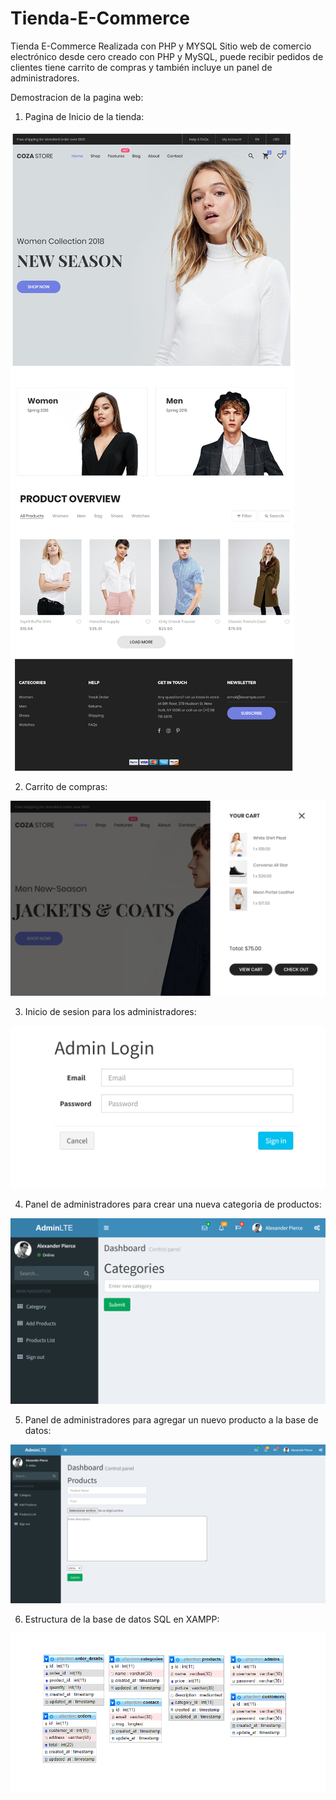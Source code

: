 # Tienda-E-Commerce
Tienda E-Commerce Realizada con PHP y MYSQL
Sitio web de comercio electrónico desde cero creado con PHP y MySQL, puede recibir pedidos de clientes tiene carrito de compras y también incluye un panel de administradores. 

Demostracion de la pagina web: 

1. Pagina de Inicio de la tienda:

![](img/1.png)

2. Carrito de compras:

![](img/2.png)

3. Inicio de sesion para los administradores: 

![](img/3.png)

4. Panel de administradores para crear una nueva categoria de productos:

![](img/4.png)

5. Panel de administradores para agregar un nuevo producto a la base de datos: 

![](img/5.png)

6. Estructura de la base de datos SQL en XAMPP: 

![](img/6.png)

